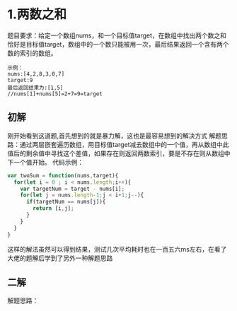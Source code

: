 # 1.两数之和
题目要求：给定一个数组nums，和一个目标值target，在数组中找出两个数之和恰好是目标值target，数组中的一个数只能被用一次，最后结果返回一个含有两个数的索引的数组。
```
示例：
nums:[4,2,8,3,0,7]
target:9
最后返回结果为:[1,5]
//nums[1]+nums[5]=2+7=9=target
```
## 初解
刚开始看到这道题,首先想到的就是暴力解，这也是最容易想到的解决方式
解题思路：通过两层嵌套遍历数组，用目标值target减去数组中的一个值，再从数组中此值后的剩余值中寻找这个差值，如果存在则返回两数索引，要是不存在则从数组中下一个值开始。
代码示例：
``` javascript
var twoSum = function(nums,target){
  for(let i = 0 ; i < nums.length;i++){
    var targetNum = target - nums[i];
    for(let j = nums.length-1;j < i+1;j--){
      if(targetNum == nums[j]){
        return [i,j];
      }
    }
  }
}
```
这样的解法虽然可以得到结果，测试几次平均耗时也在一百五六ms左右，在看了大佬的题解后学到了另外一种解题思路
## 二解
解题思路：

